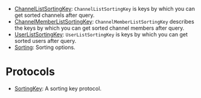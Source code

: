 
  - [ChannelListSortingKey](/ChannelListSortingKey):
    `ChannelListSortingKey` is keys by which you can get sorted channels after query.
  - [ChannelMemberListSortingKey](/ChannelMemberListSortingKey):
    `ChannelMemberListSortingKey` describes the keys by which you can get sorted channel members after query.
  - [UserListSortingKey](/UserListSortingKey):
    `UserListSortingKey` is keys by which you can get sorted users after query.
  - [Sorting](/Sorting):
    Sorting options.

# Protocols

  - [SortingKey](/SortingKey):
    A sorting key protocol.
